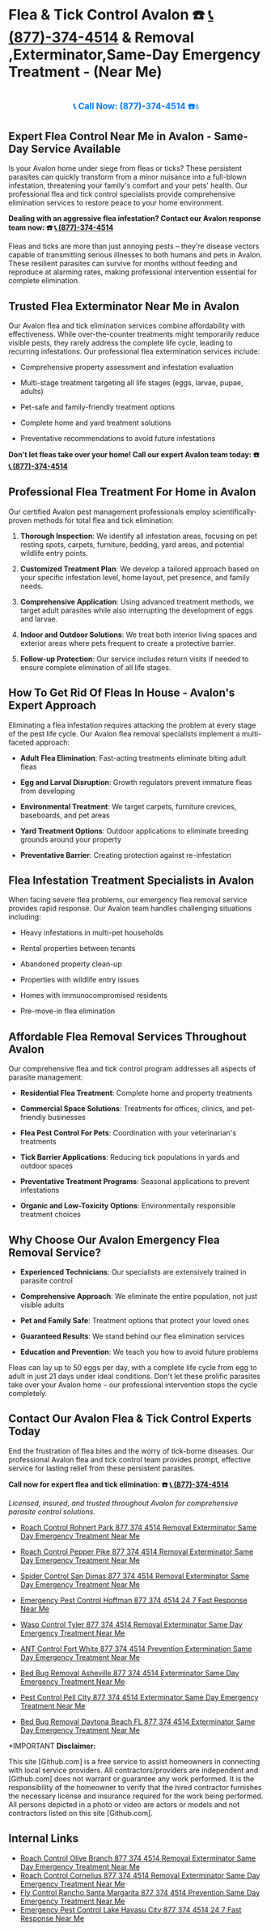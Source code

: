 # Flea & Tick Control Avalon ☎️ [📞 (877)-374-4514](https://pest-control-4514.netlify.app) & Removal ,Exterminator,Same-Day Emergency Treatment - (Near Me) 
# 

<p align="center" style="font-size: 1.2em; font-weight: bold; margin: 20px 0;">
  <a href="https://pest-control-4514.netlify.app" target="_blank" style="color: #007BFF; text-decoration: none;">📞 Call Now: (877)-374-4514 ☎️💧</a>
</p>

## Expert Flea Control Near Me in Avalon - Same-Day Service Available

Is your Avalon home under siege from fleas or ticks? These persistent parasites can quickly transform from a minor nuisance into a full-blown infestation, threatening your family's comfort and your pets' health. Our professional flea and tick control specialists provide comprehensive elimination services to restore peace to your home environment.

**Dealing with an aggressive flea infestation? Contact our Avalon response team now: ☎️ [📞 (877)-374-4514](https://pest-control-4514.netlify.app)**

Fleas and ticks are more than just annoying pests – they're disease vectors capable of transmitting serious illnesses to both humans and pets in Avalon. These resilient parasites can survive for months without feeding and reproduce at alarming rates, making professional intervention essential for complete elimination.

## Trusted Flea Exterminator Near Me in Avalon

Our Avalon flea and tick elimination services combine affordability with effectiveness. While over-the-counter treatments might temporarily reduce visible pests, they rarely address the complete life cycle, leading to recurring infestations. Our professional flea extermination services include:

- Comprehensive property assessment and infestation evaluation  

- Multi-stage treatment targeting all life stages (eggs, larvae, pupae, adults)  

- Pet-safe and family-friendly treatment options  

- Complete home and yard treatment solutions  

- Preventative recommendations to avoid future infestations  

**Don't let fleas take over your home! Call our expert Avalon team today: ☎️ [📞 (877)-374-4514](https://pest-control-4514.netlify.app)**

## Professional Flea Treatment For Home in Avalon

Our certified Avalon pest management professionals employ scientifically-proven methods for total flea and tick elimination:

1. **Thorough Inspection**: We identify all infestation areas, focusing on pet resting spots, carpets, furniture, bedding, yard areas, and potential wildlife entry points.  

2. **Customized Treatment Plan**: We develop a tailored approach based on your specific infestation level, home layout, pet presence, and family needs.  

3. **Comprehensive Application**: Using advanced treatment methods, we target adult parasites while also interrupting the development of eggs and larvae.  

4. **Indoor and Outdoor Solutions**: We treat both interior living spaces and exterior areas where pets frequent to create a protective barrier.  

5. **Follow-up Protection**: Our service includes return visits if needed to ensure complete elimination of all life stages.  

## How To Get Rid Of Fleas In House - Avalon's Expert Approach

Eliminating a flea infestation requires attacking the problem at every stage of the pest life cycle. Our Avalon flea removal specialists implement a multi-faceted approach:

- **Adult Flea Elimination**: Fast-acting treatments eliminate biting adult fleas  

- **Egg and Larval Disruption**: Growth regulators prevent immature fleas from developing  

- **Environmental Treatment**: We target carpets, furniture crevices, baseboards, and pet areas  

- **Yard Treatment Options**: Outdoor applications to eliminate breeding grounds around your property  

- **Preventative Barrier**: Creating protection against re-infestation  

## Flea Infestation Treatment Specialists in Avalon

When facing severe flea problems, our emergency flea removal service provides rapid response. Our Avalon team handles challenging situations including:

- Heavy infestations in multi-pet households  

- Rental properties between tenants  

- Abandoned property clean-up  

- Properties with wildlife entry issues  

- Homes with immunocompromised residents  

- Pre-move-in flea elimination  

## Affordable Flea Removal Services Throughout Avalon

Our comprehensive flea and tick control program addresses all aspects of parasite management:

- **Residential Flea Treatment**: Complete home and property treatments  

- **Commercial Space Solutions**: Treatments for offices, clinics, and pet-friendly businesses  

- **Flea Pest Control For Pets**: Coordination with your veterinarian's treatments  

- **Tick Barrier Applications**: Reducing tick populations in yards and outdoor spaces  

- **Preventative Treatment Programs**: Seasonal applications to prevent infestations  

- **Organic and Low-Toxicity Options**: Environmentally responsible treatment choices  

## Why Choose Our Avalon Emergency Flea Removal Service?

- **Experienced Technicians**: Our specialists are extensively trained in parasite control  

- **Comprehensive Approach**: We eliminate the entire population, not just visible adults  

- **Pet and Family Safe**: Treatment options that protect your loved ones  

- **Guaranteed Results**: We stand behind our flea elimination services  

- **Education and Prevention**: We teach you how to avoid future problems  

Fleas can lay up to 50 eggs per day, with a complete life cycle from egg to adult in just 21 days under ideal conditions. Don't let these prolific parasites take over your Avalon home – our professional intervention stops the cycle completely.

## Contact Our Avalon Flea & Tick Control Experts Today

End the frustration of flea bites and the worry of tick-borne diseases. Our professional Avalon flea and tick control team provides prompt, effective service for lasting relief from these persistent parasites.

**Call now for expert flea and tick elimination: ☎️ [📞 (877)-374-4514](https://pest-control-4514.netlify.app)**

*Licensed, insured, and trusted throughout Avalon for comprehensive parasite control solutions.*


- [Roach Control Rohnert Park 877 374 4514 Removal Exterminator Same Day Emergency Treatment Near Me](https://github.com/allyoucaneatsushiin/pest-control/blob/main/Roach-Control-Rohnert-Park-877-374-4514-Removal-Exterminator-Same-Day-Emergency-Treatment-Near-Me.md)
- [Roach Control Pepper Pike 877 374 4514 Removal Exterminator Same Day Emergency Treatment Near Me](https://github.com/allyoucaneatsushiin/pest-control/blob/main/Roach-Control-Pepper-Pike-877-374-4514-Removal-Exterminator-Same-Day-Emergency-Treatment-Near-Me.md)
- [Spider Control San Dimas 877 374 4514 Removal Exterminator Same Day Emergency Treatment Near Me](https://github.com/allyoucaneatsushiin/pest-control/blob/main/Spider-Control-San-Dimas-877-374-4514-Removal-Exterminator-Same-Day-Emergency-Treatment-Near-Me.md)


- [Emergency Pest Control Hoffman 877 374 4514 24 7 Fast Response Near Me](https://github.com/allyoucaneatsushiin/pest-control/blob/main/Emergency-Pest-Control-Hoffman-877-374-4514-24-7-Fast-Response-Near-Me.md)
- [Wasp Control Tyler 877 374 4514 Removal Exterminator Same Day Emergency Treatment Near Me](https://github.com/allyoucaneatsushiin/pest-control/blob/main/Wasp-Control-Tyler-877-374-4514-Removal-Exterminator-Same-Day-Emergency-Treatment-Near-Me.md)
- [ANT Control Fort White 877 374 4514 Prevention Extermination Same Day Emergency Treatment Near Me](https://github.com/allyoucaneatsushiin/pest-control/blob/main/ANT-Control-Fort-White-877-374-4514-Prevention-Extermination-Same-Day-Emergency-Treatment-Near-Me.md)


- [Bed Bug Removal Asheville 877 374 4514 Exterminator Same Day Emergency Treatment Near Me](https://github.com/allyoucaneatsushiin/pest-control/blob/main/Bed-Bug-Removal-Asheville-877-374-4514-Exterminator-Same-Day-Emergency-Treatment-Near-Me.md)
- [Pest Control Pell City 877 374 4514 Exterminator Same Day Emergency Treatment Near Me](https://github.com/allyoucaneatsushiin/pest-control/blob/main/Pest-Control-Pell-City-877-374-4514-Exterminator-Same-Day-Emergency-Treatment-Near-Me.md)
- [Bed Bug Removal Daytona Beach FL 877 374 4514 Exterminator Same Day Emergency Treatment Near Me](https://github.com/allyoucaneatsushiin/pest-control/blob/main/Bed-Bug-Removal-Daytona-Beach-FL-877-374-4514-Exterminator-Same-Day-Emergency-Treatment-Near-Me.md)


*IMPORTANT **Disclaimer:**  

This site [Github.com] is a free service to assist homeowners in connecting with local service providers. All contractors/providers are independent and [Github.com] does not warrant or guarantee any work performed. It is the responsibility of the homeowner to verify that the hired contractor furnishes the necessary license and insurance required for the work being performed. All persons depicted in a photo or video are actors or models and not contractors listed on this site [Github.com].


## Internal Links
- [Roach Control Olive Branch 877 374 4514 Removal Exterminator Same Day Emergency Treatment Near Me](https://github.com/allyoucaneatsushiin/pest-control/blob/main/Roach-Control-Olive-Branch-877-374-4514-Removal-Exterminator-Same-Day-Emergency-Treatment-Near-Me.md)
- [Roach Control Cornelius 877 374 4514 Removal Exterminator Same Day Emergency Treatment Near Me](https://github.com/allyoucaneatsushiin/pest-control/blob/main/Roach-Control-Cornelius-877-374-4514-Removal-Exterminator-Same-Day-Emergency-Treatment-Near-Me.md)
- [Fly Control Rancho Santa Margarita 877 374 4514 Prevention Same Day Emergency Treatment Near Me](https://github.com/allyoucaneatsushiin/pest-control/blob/main/Fly-Control-Rancho-Santa-Margarita-877-374-4514-Prevention-Same-Day-Emergency-Treatment-Near-Me.md)
- [Emergency Pest Control Lake Havasu City 877 374 4514 24 7 Fast Response Near Me](https://github.com/allyoucaneatsushiin/pest-control/blob/main/Emergency-Pest-Control-Lake-Havasu-City-877-374-4514-24-7-Fast-Response-Near-Me.md)
